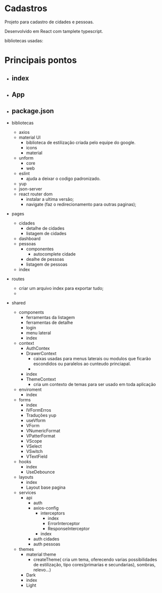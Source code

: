 # Cadastros

Projeto para cadastro de cidades e pessoas.

Desenvolvido em React com tamplete typescript.

bibliotecas usadas: 

# Principais pontos

* index
    - 
* App
    - 
* package.json
    - 

* bibliotecas
    * axios
    * material UI
        - biblioteca de estilização criada pelo equipe do google. 
        * icons
        * material
    * unform
        * core
        * web
    * eslint 
        - ajuda a deixar o codigo padronizado. 
    * yup
    * json-server
    * react router dom
        - instalar a ultima versão;
        - navigate (faz o redirecionamento para outras paginas);

* pages
    * cidades
        * detalhe de cidades
        * listagem de cidades
    * dashboard
    * pessoas 
        * componentes
            * autocomplete cidade
        * dealhe de pessoas
        * listagem de pessoas
    * index

* routes  
    - criar um arquivo index para exportar tudo;
    - 

* shared
    * components
        * ferramentas da listagem
        * ferramentas de detalhe
        * login
        * menu lateral
        * index
    * context
        * AuthContex
        * DrawerContext
            - caixas usadas para menus laterais ou modulos que ficarão escondidos ou paralelos ao cunteudo princiapal.
            - 
        * index
        * ThemeContext
            - cria um contexto de temas para ser usado em toda aplicação
    * enviroment
        * index
    * forms
        * index
        * IVFormErros
        * Traduções yup
        * useVform
        * VForm
        * VNumericFormat
        * VPatterFormat
        * VScope
        * VSelect
        * VSwitch
        * VTextField
    * hooks
        * index
        * UseDebounce
    * layouts
        * index
        * Layout base pagina
    * services
        * api
            * auth
            * axios-config
                * interceptors    
                    * index
                    * ErrorInterceptor
                    * ResponseInterceptor
                * index
            * auth cidades
            * auth pessoas
    * themes
        - material theme
            - createTheme( cria um tema, oferecendo varias possibilidades de estilização, tipo cores(primarias e secundarias), sombras, relevo...)
        * Dark
        * index
        * Light
